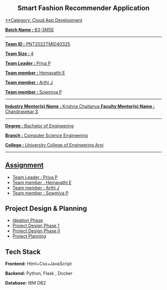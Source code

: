 <h2 align="center">Smart Fashion Recommender Application<a href="https://github.com/IBM-EPBL/IBM-Project-45126-1660728370/" target="_blank"></h2>

**Category: Cloud App Development
 
**Batch Name :** B3-3M5E

---

**Team ID :** PNT2022TMID40325

**Team Size :** 4

**Team Leader :** Priya P

**Team member :** Hemavathi E

**Team member :** Arthi J

**Team member :** Sowmiya P

---
**Industry Mentor(s) Name :** Krishna Chaitanya
**Faculty Mentor(s) Name :** Chandrasekar S
 
---

**Degree	:**	
Bachelor of Engineering

**Branch	:**	
Computer Science Engineering

**College	:**	
University College of Engineering,Arni

---





## Assignment  

 - [Team Leader : Priya P](https://github.com/IBM-EPBL/IBM-Project-45126-1660728370/tree/main/Assignments/P.PRIYA)
 - [Team member : Hemavathi E](https://github.com/IBM-EPBL/IBM-Project-45126-1660728370/tree/main/Assignments/E.HEMAVATHI)
 - [Team member : Arthi J](https://github.com/IBM-EPBL/IBM-Project-45126-1660728370/tree/main/Assignments/J.ARTHI)
 - [Team member : Sowmiya P](https://github.com/IBM-EPBL/IBM-Project-45126-1660728370/tree/main/Assignments/P.SOWMIYA)


## Project Design & Planning
- [Ideation Phase](https://github.com/IBM-EPBL/IBM-Project-45126-1660728370/tree/main/Project%20Design%20%26%20%20Planning/Ideation)
- [Project Design Phase 1](https://github.com/IBM-EPBL/IBM-Project-45126-1660728370/tree/main/Project%20Design%20%26%20%20Planning/Project%20Design%20Phase%201)
- [Project Design Phase II](https://github.com/IBM-EPBL/IBM-Project-45126-1660728370/tree/main/Project%20Design%20%26%20%20Planning/Project%20Design%20Phase%20II)
- [Project Planning](https://github.com/IBM-EPBL/IBM-Project-45126-1660728370/tree/main/Project%20Design%20%26%20%20Planning/Project%20Planning)

## Tech Stack

**Frontend:** Html+Css+JavaScript

**Backend:** Python, Flask , Docker

**Database:** IBM DB2











